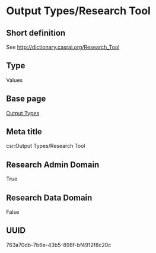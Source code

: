 # Output Types/Research Tool
## Short definition
See http://dictionary.casrai.org/Research_Tool
## Type
Values
## Base page
[Output Types](../../Picklists/Output%20Types.md)
## Meta title
csr:Output Types/Research Tool
## Research Admin Domain
True
## Research Data Domain
False
## UUID
763a70db-7b6e-43b5-898f-bf4912f8c20c
